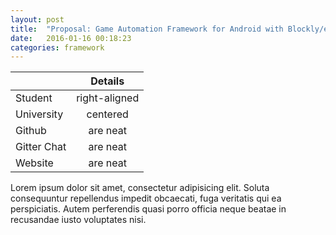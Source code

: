 ```yaml
---
layout: post
title:  "Proposal: Game Automation Framework for Android with Blockly/equivalent"
date:   2016-01-16 00:18:23 
categories: framework
---
```


|         | Details           |
| ------------- |:-------------:|
| Student      | right-aligned |
| University      | centered      |
| Github | are neat      |
| Gitter Chat | are neat      |
| Website | are neat      |

Lorem ipsum dolor sit amet, consectetur adipisicing elit. Soluta consequuntur repellendus impedit obcaecati, fuga veritatis qui ea perspiciatis. Autem perferendis quasi porro officia neque beatae in recusandae iusto voluptates nisi.
